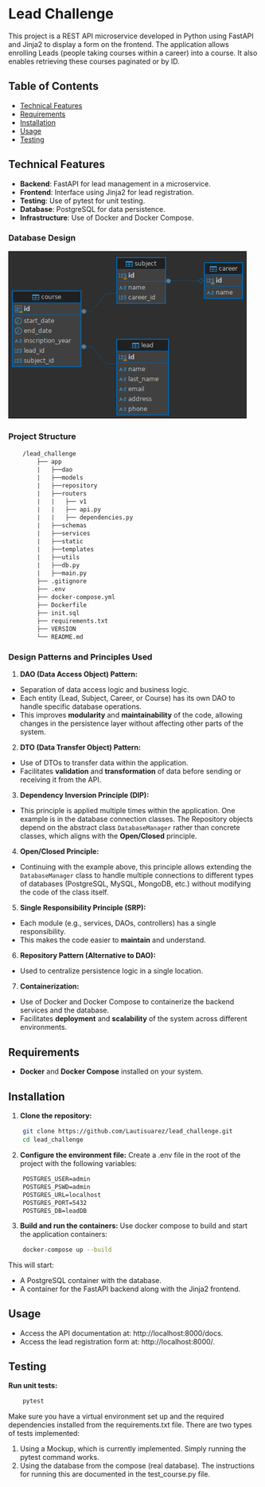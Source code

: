 # Lead Challenge
This project is a REST API microservice developed in Python using FastAPI and Jinja2 to display a form on the frontend. The application allows enrolling Leads (people taking courses within a career) into a course. It also enables retrieving these courses paginated or by ID.

## Table of Contents
- [Technical Features](#technical-features)
- [Requirements](#requirements)
- [Installation](#installation)
- [Usage](#usage)
- [Testing](#testing)

## Technical Features
- **Backend**: FastAPI for lead management in a microservice.
- **Frontend**: Interface using Jinja2 for lead registration.
- **Testing**: Use of pytest for unit testing.
- **Database**: PostgreSQL for data persistence.
- **Infrastructure**: Use of Docker and Docker Compose.

### Database Design
![Database Design](./db_design.png)

### Project Structure
```
    /lead_challenge
        ├── app
        |   ├──dao
        |   ├──models
        |   ├──repository
        |   ├──routers
        |   |   ├── v1
        |   |   ├── api.py
        |   |   ├── dependencies.py
        |   ├──schemas
        |   ├──services
        |   ├──static
        |   ├──templates
        |   ├──utils
        |   ├──db.py
        |   ├──main.py
        ├── .gitignore
        ├── .env
        ├── docker-compose.yml
        ├── Dockerfile
        ├── init.sql
        ├── requirements.txt
        ├── VERSION
        └── README.md
```

### Design Patterns and Principles Used

1. **DAO (Data Access Object) Pattern:**
- Separation of data access logic and business logic.
- Each entity (Lead, Subject, Career, or Course) has its own DAO to handle specific database operations.
- This improves **modularity** and **maintainability** of the code, allowing changes in the persistence layer without affecting other parts of the system.

2. **DTO (Data Transfer Object) Pattern:**
- Use of DTOs to transfer data within the application.
- Facilitates **validation** and **transformation** of data before sending or receiving it from the API.

3. **Dependency Inversion Principle (DIP):**
- This principle is applied multiple times within the application. One example is in the database connection classes. The Repository objects depend on the abstract class `DatabaseManager` rather than concrete classes, which aligns with the **Open/Closed** principle.

4. **Open/Closed Principle:**
- Continuing with the example above, this principle allows extending the `DatabaseManager` class to handle multiple connections to different types of databases (PostgreSQL, MySQL, MongoDB, etc.) without modifying the code of the class itself.

5. **Single Responsibility Principle (SRP):**
- Each module (e.g., services, DAOs, controllers) has a single responsibility.
- This makes the code easier to **maintain** and understand.

6. **Repository Pattern (Alternative to DAO):**
- Used to centralize persistence logic in a single location.

7. **Containerization:**
- Use of Docker and Docker Compose to containerize the backend services and the database.
- Facilitates **deployment** and **scalability** of the system across different environments.

## Requirements
- **Docker** and **Docker Compose** installed on your system.

## Installation

1. **Clone the repository:**
```bash
    git clone https://github.com/Lautisuarez/lead_challenge.git
    cd lead_challenge
```

2. **Configure the environment file:**
Create a .env file in the root of the project with the following variables:
```
    POSTGRES_USER=admin
    POSTGRES_PSWD=admin
    POSTGRES_URL=localhost
    POSTGRES_PORT=5432
    POSTGRES_DB=leadDB
```

3. **Build and run the containers:**
Use docker compose to build and start the application containers:
```bash
    docker-compose up --build
```
This will start:
- A PostgreSQL container with the database.
- A container for the FastAPI backend along with the Jinja2 frontend.

## Usage
- Access the API documentation at: http://localhost:8000/docs.
- Access the lead registration form at: http://localhost:8000/.

## Testing
**Run unit tests:**
```bash
    pytest
```
Make sure you have a virtual environment set up and the required dependencies installed from the requirements.txt file.
There are two types of tests implemented:
1. Using a Mockup, which is currently implemented. Simply running the pytest command works.
2. Using the database from the compose (real database). The instructions for running this are documented in the test_course.py file.

